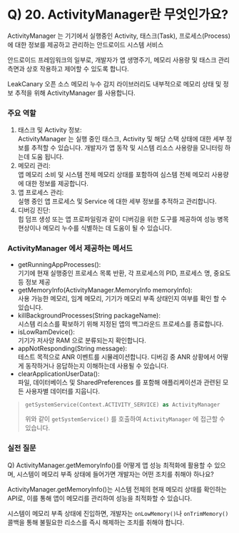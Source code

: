 # Q) 20. ActivityManager란 무엇인가요?
ActivityManager 는 기기에서 실행중인 Activity, 태스크(Task), 프로세스(Process) 에 대한
정보를 제공하고 관리하는 안드로이드 시스템 서비스

안드로이드 프레임워크의 일부로, 개발자가 앱 생명주기,
메모리 사용량 및 태스크 관리 측면과 상호 작용하고 제어할 수 있도록 합니다.

LeakCanary 오픈 소스 메모리 누수 감지 라이브러리도 내부적으로 메모리 상태 및
정보 추적을 위해 ActivityManager 를 사용합니다.

### 주요 역할
1. 태스크 및 Activity 정보:<br/>
ActivityManager 는 실행 중인 태스크, Activity 및 해당 스택 상태에 대한
세부 정보를 추적할 수 있습니다. 개발자가 앱 동작 및 시스템 리소스 사용량을 모니터링 하는데 도움 됩니다.
2. 메모리 관리:<br/>
앱 메모리 소비 및 시스템 전체 메모리 상태를 포함하여 심스템 전체 메모리 사용량에 대한 정보를 제공합니다.
3. 앱 프로세스 관리:<br/>
실행 중인 앱 프로세스 및 Service 에 대한 세부 정보를 추적하고 관리합니다.
4. 디버깅 진단:<br/>
힙 덤프 생성 또는 앱 프로파일링과 같이 디버깅을 위한 도구를 제공하여 성능 병목 현상이나 메모리 누수를
식별하는 데 도움이 될 수 있습니다.

### ActivityManager 에서 제공하는 메서드
- getRunningAppProcesses():<br/>
  기기에 현재 실행중인 프로세스 목록 반환, 각 프로세스의 PID, 프로세스 명, 중요도 등 정보 제공
- getMemoryInfo(ActivityManager.MemoryInfo memoryInfo):<br/>
사용 가능한 메모리, 임계 메모리, 기기가 메모리 부족 상태인지 여부를 확인 할 수 있습니다.
- killBackgroundProcesses(String packageName):<br/>
시스템 리소스를 확보하기 위해 지정된 앱의 백그라운드 프로세스를 종료합니다.
- isLowRamDevice():<br/>
기기가 저사양 RAM 으로 분류되는지 확인합니다.
- appNotResponding(String message):<br/>
테스트 목적으로 ANR 이벤트를 시뮬레이션합니다. 디버깅 중 ANR 상황에서 어떻게 동작하거나 응답하는지
이해하는데 사용될 수 있습니다.
- clearApplicationUserData():<br/>
파일, 데이터베이스 및 SharedPreferences 를 포함해 애플리케이션과 관련된 모든 사용자별 데이터를 지웁니다.

> ```kotlin
> getSystemService(Context.ACTIVITY_SERVICE) as ActivityManager
> ```
> 위와 같이 `getSystemService()` 를 호출하여 `ActivityManager` 에 접근할 수 있습니다.


### 실전 질문
Q) ActivityManager.getMemoryInfo()를 어떻게 앱 성능 최적화에
활용할 수 있으며, 시스템이 메모리 부족 상태에 들어가면 개발자는 어떤 조치를 취해야 하나요?

ActivityManager.getMemoryInfo()는 시스템 전체의 현재 메모리 상태를 확인하는 API로,
이를 통해 앱이 메모리를 관리하여 성능을 최적화할 수 있습니다. 

시스템이 메모리 부족 상태에 진입하면, 개발자는 `onLowMemory()`나 `onTrimMemory()` 콜백을
통해 불필요한 리소스를 즉시 해제하는 조치를 취해야 합니다.
